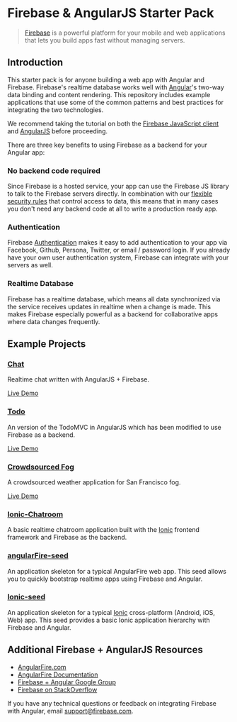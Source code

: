 # Firebase & AngularJS Starter Pack

> [Firebase](https://www.firebase.com) is a powerful platform for your mobile and web applications that lets you build apps fast without managing servers.

## Introduction
This starter pack is for anyone building a web app with Angular and Firebase. Firebase's realtime database works well with [Angular](http://angularjs.org)'s two-way data binding and content rendering. This repository includes example applications that use some of the common patterns and best practices for integrating the two technologies.

We recommend taking the tutorial on both the [Firebase JavaScript client](https://www.firebase.com/tutorial/) and [AngularJS](http://docs.angularjs.org/tutorial) before proceeding.

There are three key benefits to using Firebase as a backend for your Angular
app:

### No backend code required

Since Firebase is a hosted service, your app can use the Firebase JS library to talk to the Firebase servers directly. In combination with our [flexible security rules](https://www.firebase.com/docs/security/quickstart.html) that control access to data, this means that in many cases you don't need any backend code at all to write a production ready app.

### Authentication

Firebase [Authentication](https://www.firebase.com/docs/web/guide/user-auth.html) makes it easy to add authentication to your app via Facebook, Github, Persona, Twitter, or email / password login. If you already have your own user authentication system, Firebase can integrate with your servers as well.

### Realtime Database

Firebase has a realtime database, which means all data synchronized via the service receives updates in realtime when a change is made. This makes Firebase especially powerful as a backend for collaborative apps where data changes frequently.

## Example Projects

### [Chat](/Chat)

Realtime chat written with AngularJS + Firebase.

[Live Demo](http://www.angularfire.com)

### [Todo](/Todo)

An version of the TodoMVC in AngularJS which has been modified to use Firebase as a backend.

[Live Demo](http://todomvc.com/labs/architecture-examples/firebase-angular/)

### [Crowdsourced Fog](/Crowdsourced-fog)

A crowdsourced weather application for San Francisco fog.

[Live Demo](http://firebase.github.io/crowdsourced-fog/)

### [Ionic-Chatroom](/Ionic-Chatroom)

A basic realtime chatroom application built with the [Ionic](http://ionicframework.com/) frontend framework and Firebase as the backend.

### [angularFire-seed](/angularFire-seed)

An application skeleton for a typical AngularFire web app. This seed allows you to quickly bootstrap realtime apps using Firebase and Angular.

### [Ionic-seed](/Ionic-seed)

An application skeleton for a typical [Ionic](http://ionicframework.com/) cross-platform (Android, iOS, Web) app. This seed provides a basic Ionic application hierarchy with Firebase and Angular.

## Additional Firebase + AngularJS Resources

* [AngularFire.com](http://angularfire.com/)
* [AngularFire Documentation](http://angularfire.com/documentation.html)
* [Firebase + Angular Google Group](https://groups.google.com/forum/#!forum/firebase-angular)
* [Firebase on StackOverflow](http://stackoverflow.com/questions/tagged/firebase)

If you have any technical questions or feedback on integrating Firebase with Angular, email [support@firebase.com](mailto:support@firebase.com).
